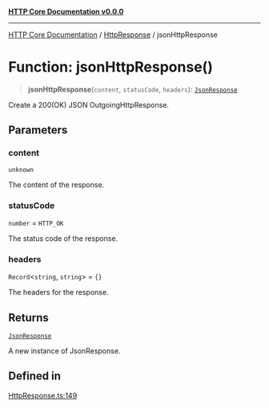 [**HTTP Core Documentation v0.0.0**](../../README.md)

***

[HTTP Core Documentation](../../modules.md) / [HttpResponse](../README.md) / jsonHttpResponse

# Function: jsonHttpResponse()

> **jsonHttpResponse**(`content`, `statusCode`, `headers`): [`JsonResponse`](../../JsonResponse/classes/JsonResponse.md)

Create a 200(OK) JSON OutgoingHttpResponse.

## Parameters

### content

`unknown`

The content of the response.

### statusCode

`number` = `HTTP_OK`

The status code of the response.

### headers

`Record`\<`string`, `string`\> = `{}`

The headers for the response.

## Returns

[`JsonResponse`](../../JsonResponse/classes/JsonResponse.md)

A new instance of JsonResponse.

## Defined in

[HttpResponse.ts:149](https://github.com/stonemjs/http-core/blob/89981cacc9858cf786fba9df03b328b6b56a5b75/src/HttpResponse.ts#L149)
